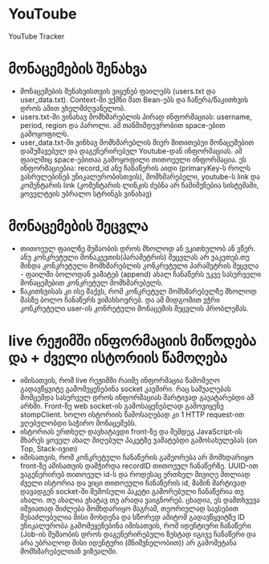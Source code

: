 # YouToube
YouTube Tracker

# მონაცემების შენახვა

* მონაცემების შენახვისთვის ვიყენებ ფაილებს (users.txt და user_data.txt). Context-ში ვქმნი მათ Bean-ებს და ჩაწერა/წაკითხვის დროს ამით ვხელმძღვანელობ.
* users.txt-ში ვინახავ მომხმარებლის პირად ინფორმაციას: username, period, region და პაროლი. ამ თანმიმდევრობით space-ებით გამოყოფილს.
* user_data.txt-ში ვინხავ მომხმარებლის მიერ მითითებუი მონაცემებით დამუშავებულ და დაგენერირებულ Youtube-დან ინფორმაციას. ამ ფაილშიც space-ებითაა გამოყოფილი თითოეული ინფორმაცია. ეს ინფორმაციებია: record_id ანუ ჩანაწერის აიდი (primaryKey-ს როლს ვასრულებინებ უნიკალურობისთვის), მომხმარებელი, youtube-ს link და კომენტარის link (კომენტარის ლინკის ძებნა არ ჩამიშენებია სისტემაში, ყოველტვის უბრალო სტრინგს ვინახავ)
# მონაცემების შეცვლა
* თითოეულ ფაილზე მუშაობის დროს მხოლოდ ან ვკითხულობ ან ვწერ. ანუ კონკრეტული მონაკვეთის(პარამეტრის) შეცვლას არ ვაკეთებ.თუ მინდა კონკრეტული მომხმარებლის კონკრეტული პარამეტრის შეცვლა - ფაილში ბოლოდან ვამატებ (append)  ახალ ჩანაწერს უკვე სასურველი მონაცემებით კონკრეტულ მომხმარებელს.
* წაკითხვისას კი ისე მაქვს, რომ კონკრეტულ მომხმარებელზე მხოლოდ მასზე ბოლო ჩანაწერს ვიმახსოვრებ. და ამ მიდგომით ვჭრი კონკრეტული user-ის კონრეტული მონაცემის შეცვლის პრობლემას.


# live რეჟიმში ინფორმაციის მიწოდება და + ძველი ისტორიის წამოღება
* იმისათვის, რომ live რეჟიმში რაიმე ინფორმაცია წამომეღო გადავწყვიტე გამომეყენებინა socket კავშირი. რაც საშუალებას მომცემდა სასურველ დროს ინფორმაციას მარტივად გავატარებდი ამ არხში. Front-ზე web socket-ის გამოსაყენებლად გამოვიყენე stompClient. ხოლო ისტორიის წამოსაღებად კი 1 HTTP request-ით ვღებულობდი საჭირო მონაცემებს.
* ისტორიას ერთხელ დავხატავდი front-ზე და შემდეგ JavaScript-ის მხარეს ყოველ ახალ მიღებულ პაკეტზე ვამატებდი გამოსახულებას (on Top, Stack-ივით)
* იმისათვის, რომ კონკრეტული ჩანაწერის გამეორება არ მომხდარიყო front-ზე ამისათვის დამჭირდა recordID თითოეულ ჩანაწერზე. UUID-ით ვაგენერირებ თითოეულ id-ს და როდესაც ერთხელ მივიღე მთლიად ძველი ისტორია და ვიცი თითოეული ჩანაწერის id, მაშინ მარტივად დავადგენ socket-ში შემოსული პაკეტი გამორებული ჩანაწერია თუ ახალი. თუ ახალია ვხატავ თუ არადა ვაიგნორებ. ცხადია, ეს დამთხვევა იშვიათად შიძლება მომხდარიყო მაგრამ, თეორიულად სავსებით შესაძლებელია მისი მოხდენა და სწორედ ამიტომ გადავწყვიტზე ID უნიკალურობა გამომეყენებინა იმისათვის, რომ იდენტიური ჩანაწერი (Job-ის მუშაობის დროს დაგენერირებული ზუსტად იგივე ჩანაწერი და არა უბრალოდ მისი იდენტური (მნიშვნელობით)) არ გამომეტანა მომხმარებელთან ვიზუალში.

